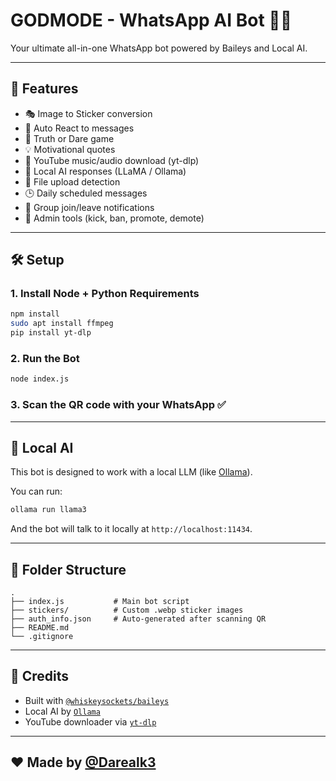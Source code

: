 # GODMODE - WhatsApp AI Bot 🤖🔥

Your ultimate all-in-one WhatsApp bot powered by Baileys and Local AI.

---

## 🚀 Features

- 🎭 Image to Sticker conversion
- 💬 Auto React to messages
- 🎲 Truth or Dare game
- 💡 Motivational quotes
- 🎵 YouTube music/audio download (yt-dlp)
- 🧠 Local AI responses (LLaMA / Ollama)
- 📂 File upload detection
- 🕒 Daily scheduled messages
- 👥 Group join/leave notifications
- 👑 Admin tools (kick, ban, promote, demote)

---

## 🛠️ Setup

### 1. Install Node + Python Requirements
```bash
npm install
sudo apt install ffmpeg
pip install yt-dlp
```

### 2. Run the Bot
```bash
node index.js
```

### 3. Scan the QR code with your WhatsApp ✅

---

## 🤖 Local AI
This bot is designed to work with a local LLM (like [Ollama](https://ollama.com/)).

You can run:
```bash
ollama run llama3
```

And the bot will talk to it locally at `http://localhost:11434`.

---

## 📁 Folder Structure

```
.
├── index.js           # Main bot script
├── stickers/          # Custom .webp sticker images
├── auth_info.json     # Auto-generated after scanning QR
├── README.md
└── .gitignore
```

---

## 📜 Credits

- Built with [`@whiskeysockets/baileys`](https://github.com/WhiskeySockets/Baileys)
- Local AI by [`Ollama`](https://ollama.com/)
- YouTube downloader via [`yt-dlp`](https://github.com/yt-dlp/yt-dlp)

---

## ❤️ Made by [@Darealk3](https://github.com/Darealk3)